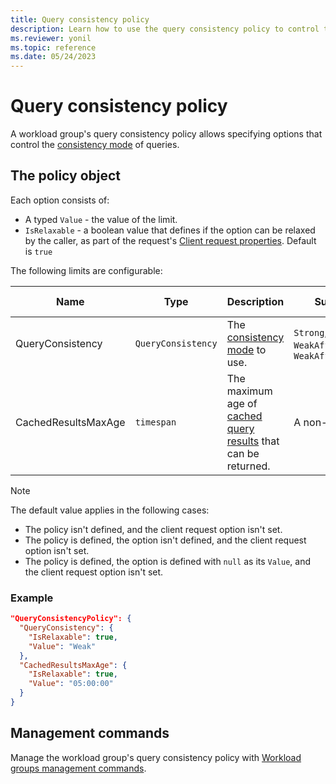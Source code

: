 ```yaml
---
title: Query consistency policy
description: Learn how to use the query consistency policy to control the consistency mode of queries.
ms.reviewer: yonil
ms.topic: reference
ms.date: 05/24/2023
---
```

# Query consistency policy

A workload group's query consistency policy allows specifying options that control the [consistency mode](../concepts/queryconsistency.md) of queries.

## The policy object

Each option consists of:

* A typed `Value` - the value of the limit.
* `IsRelaxable` - a boolean value that defines if the option can be relaxed by the caller, as part of the request's [Client request properties](../api/netfx/request-properties.md). Default is `true`

The following limits are configurable:

| Name                   | Type                 | Description                                                                                      | Supported values                                                               | Default value | Matching client request property |
|------------------------|----------------------|--------------------------------------------------------------------------------------------------|--------------------------------------------------------------------------------|---------------|----------------------------------|
| QueryConsistency       | `QueryConsistency`   | The [consistency mode](../concepts/queryconsistency.md) to use.                                 | `Strong`, `Weak`, or `WeakAffinitizedByQuery`, `WeakAffinitizedByDatabase`     | `Strong`      | `queryconsistency`               |
| CachedResultsMaxAge    | `timespan`           | The maximum age of [cached query results](../query/query-results-cache.md) that can be returned. | A non-negative `timespan`                                                      | `null`        | `query_results_cache_max_age`    |

> [!NOTE]
> The default value applies in the following cases:
>
> * The policy isn't defined, and the client request option isn't set.
> * The policy is defined, the option isn't defined, and the client request option isn't set.
> * The policy is defined, the option is defined with `null` as its `Value`, and the client request option isn't set.

### Example

```json
"QueryConsistencyPolicy": {
  "QueryConsistency": {
    "IsRelaxable": true,
    "Value": "Weak"
  },
  "CachedResultsMaxAge": {
    "IsRelaxable": true,
    "Value": "05:00:00"
  }
}
```


## Management commands

Manage the workload group's query consistency policy with [Workload groups management commands](./show-workload-group-command.md).
